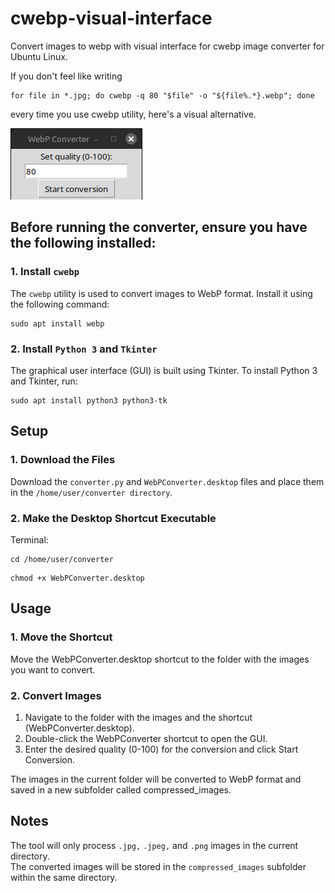 # cwebp-visual-interface
Convert images to webp with visual interface for cwebp image converter for Ubuntu Linux.

If you don't feel like writing 
```
for file in *.jpg; do cwebp -q 80 "$file" -o "${file%.*}.webp"; done
```
every time you use cwebp utility, here's a visual alternative.

<img src="https://github.com/Chaosborne/cwebp-visual-interface/blob/main/gitHub-readme-screenshot.png" />

## Before running the converter, ensure you have the following installed:
### 1. **Install `cwebp`**
The `cwebp` utility is used to convert images to WebP format. Install it using the following command:

```
sudo apt install webp
```

### 2. **Install `Python 3` and `Tkinter`**
The graphical user interface (GUI) is built using Tkinter. To install Python 3 and Tkinter, run:
```
sudo apt install python3 python3-tk
```

## Setup
### 1. Download the Files
Download the ```converter.py``` and ```WebPConverter.desktop``` files and place them in the ```/home/user/converter directory```.

### 2. Make the Desktop Shortcut Executable
Terminal:
```
cd /home/user/converter
```
```
chmod +x WebPConverter.desktop
```

## Usage
### 1. Move the Shortcut
Move the WebPConverter.desktop shortcut to the folder with the images you want to convert.

### 2. Convert Images
1. Navigate to the folder with the images and the shortcut (WebPConverter.desktop).
2. Double-click the WebPConverter shortcut to open the GUI.
3. Enter the desired quality (0-100) for the conversion and click Start Conversion.

The images in the current folder will be converted to WebP format and saved in a new subfolder called compressed_images.

## Notes
The tool will only process `.jpg,` `.jpeg,` and `.png` images in the current directory.  
The converted images will be stored in the `compressed_images` subfolder within the same directory.

